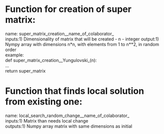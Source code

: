 # Function for creation of super matrix:
name: super_matrix_creation__name_of_colaborator_  
inputs:1) Dimensionality of matrix that will be created - n - integer
output:1) Nympy array with dimensions n*n, with elements from 1 to n**2, in random order   
example:  
def super_matrix_creation__Yungulovski_(n):  
    ...  
    return super_matrix  
  
# Function that finds local solution from existing one:  
name: local_search_random_change__name_of_colaborator_  
inputs:1) Matrix than needs local change  
outputs:1) Numpy array matrix with same dimensions as initial



    
        
